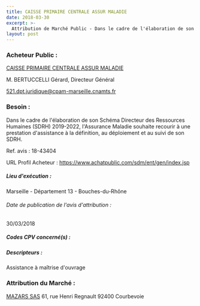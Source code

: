 ```yaml
---
title: CAISSE PRIMAIRE CENTRALE ASSUR MALADIE
date: 2018-03-30
excerpt: >-
  Attribution de Marché Public - Dans le cadre de l'élaboration de son Schéma Directeur des Ressources Humaines (SDRH) 2019-2022, l'Assurance Maladie souhaite recourir à une prestation d'assistance à la définition, au
layout: post
---
```


### Acheteur Public : 
<a href="/acheteur-34/siren-782885735"> CAISSE PRIMAIRE CENTRALE ASSUR MALADIE</a><br/>

M. BERTUCCELLI Gérard, Directeur Général

521.dpt.juridique@cpam-marseille.cnamts.fr



### Besoin :

Dans le cadre de l'élaboration de son Schéma Directeur des Ressources Humaines (SDRH) 2019-2022, l'Assurance Maladie souhaite recourir à une prestation d'assistance à la définition, au déploiement et au suivi de son SDRH.

Ref. avis : 18-43404

URL Profil Acheteur : https://www.achatpublic.com/sdm/ent/gen/index.jsp

##### Lieu d'exécution :

Marseille - Département 13 - Bouches-du-Rhône

###### Date de publication de l'avis d'attribution : 
30/03/2018

##### Codes CPV concerné(s) :

##### Descripteurs :
Assistance à maîtrise d'ouvrage <br/>

### Attribution du Marché :
<a href="/entreprise-257/siren-377505565"> MAZARS SAS</a>    61, rue Henri Regnault 92400 Courbevoie <br/>
